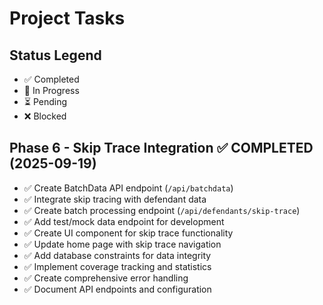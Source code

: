 # Project Tasks

## Status Legend
- ✅ Completed
- 🔄 In Progress
- ⏳ Pending
- ❌ Blocked

## Phase 6 - Skip Trace Integration ✅ COMPLETED (2025-09-19)
- ✅ Create BatchData API endpoint (`/api/batchdata`)
- ✅ Integrate skip tracing with defendant data
- ✅ Create batch processing endpoint (`/api/defendants/skip-trace`)
- ✅ Add test/mock data endpoint for development
- ✅ Create UI component for skip trace functionality
- ✅ Update home page with skip trace navigation
- ✅ Add database constraints for data integrity
- ✅ Implement coverage tracking and statistics
- ✅ Create comprehensive error handling
- ✅ Document API endpoints and configuration
